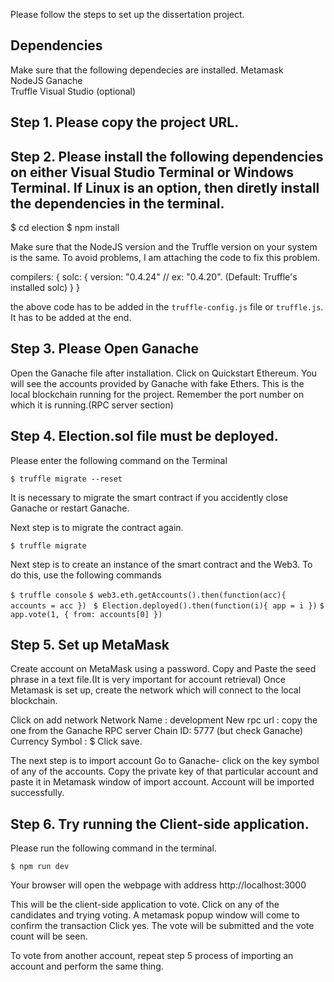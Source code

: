 
Please follow the steps to set up the dissertation project.

## Dependencies
Make sure that the following dependecies are installed. 
Metamask  
NodeJS 
Ganache  
Truffle 
Visual Studio (optional)

## Step 1. Please copy the project URL.


## Step 2. Please install the following dependencies on either Visual Studio Terminal or Windows Terminal. If Linux is an option, then diretly install the dependencies in the terminal.

$ cd election
$ npm install

Make sure that the NodeJS version and the Truffle version on your system is the same. 
To avoid problems, I am attaching the code to fix this problem. 

compilers: {
    solc: {
        version: "0.4.24" // ex:  "0.4.20". (Default: Truffle's installed solc)
  }
  } 

the above code has to be added in the `truffle-config.js` file or `truffle.js`. It has to be added at the end.

## Step 3. Please Open Ganache 
Open the Ganache file after installation. 
Click on Quickstart Ethereum.
You will see the accounts provided by Ganache with fake Ethers. 
This is the local blockchain running for the project.
Remember the port number on which it is running.(RPC server section)


## Step 4. Election.sol file must be deployed.

Please enter the following command on the Terminal

`$ truffle migrate --reset`

It is necessary to migrate the smart contract if you accidently close Ganache or restart Ganache.

Next step is to migrate the contract again.

`$ truffle migrate`

Next step is to create an instance of the smart contract and the Web3. To do this, use the following commands

`$ truffle console`
`$ web3.eth.getAccounts().then(function(acc){ accounts = acc }) `
`$ Election.deployed().then(function(i){ app = i })`
`$ app.vote(1, { from: accounts[0] })`

## Step 5. Set up MetaMask

Create account on MetaMask using a password.
Copy and Paste the seed phrase in a text file.(It is very important for account retrieval)
Once Metamask is set up, create the network which will connect to the local blockchain.

Click on add network
Network Name : development
New rpc url : copy the one from the Ganache RPC server
Chain ID: 5777 (but check Ganache)
Currency Symbol : $
Click save.

The next step is to import account
Go to Ganache- click on the key symbol of any of the accounts. 
Copy the private key of that particular account and paste it in Metamask window of import account.
Account will be imported successfully.

## Step 6. Try running the Client-side application.
Please run the following command in the terminal.

`$ npm run dev`

Your browser will open the webpage with address http://localhost:3000

This will be the client-side application to vote. 
Click on any of the candidates and trying voting.
A metamask popup window will come to confirm the transaction
Click yes.
The vote will be submitted and the vote count will be seen.

To vote from another account, repeat step 5 process of importing an account and perform the same thing. 

